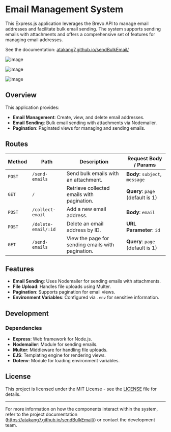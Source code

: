 # Email Management System

This Express.js application leverages the Brevo API to manage email addresses and facilitate bulk email sending. The system supports sending emails with attachments and offers a comprehensive set of features for managing email addresses.

See the documentation: [atakang7.github.io/sendBulkEmail/](https://atakang7.github.io/sendBulkEmail/)

![image](https://github.com/user-attachments/assets/f658d289-ae63-4d6b-8374-74cc5e41755f)

![image](https://github.com/user-attachments/assets/d0abd160-ba97-4e30-9351-6e23f170c0b7)

![image](https://github.com/user-attachments/assets/6ece7103-ac9b-434f-aae2-f9a9aa6ed069)

## Overview

This application provides:

- **Email Management**: Create, view, and delete email addresses.
- **Email Sending**: Bulk email sending with attachments via Nodemailer.
- **Pagination**: Paginated views for managing and sending emails.

## Routes

| Method | Path                  | Description                                     | Request Body / Params                      |
|--------|-----------------------|-------------------------------------------------|--------------------------------------------|
| `POST` | `/send-emails`        | Send bulk emails with an attachment.            | **Body**: `subject`, `message`              |
| `GET`  | `/`                   | Retrieve collected emails with pagination.      | **Query**: `page` (default is 1)           |
| `POST` | `/collect-email`      | Add a new email address.                       | **Body**: `email`                         |
| `POST` | `/delete-email/:id`   | Delete an email address by ID.                   | **URL Parameter**: `id`                    |
| `GET`  | `/send-emails`        | View the page for sending emails with pagination.| **Query**: `page` (default is 1)           |


## Features

- **Email Sending**: Uses Nodemailer for sending emails with attachments.
- **File Upload**: Handles file uploads using Multer.
- **Pagination**: Supports pagination for email views.
- **Environment Variables**: Configured via `.env` for sensitive information.

## Development

### Dependencies

- **Express**: Web framework for Node.js.
- **Nodemailer**: Module for sending emails.
- **Multer**: Middleware for handling file uploads.
- **EJS**: Templating engine for rendering views.
- **Dotenv**: Module for loading environment variables.

## License

This project is licensed under the MIT License - see the [LICENSE](LICENSE) file for details.

---

For more information on how the components interact within the system, refer to the project documentation (https://atakang7.github.io/sendBulkEmail/) or contact the development team.
